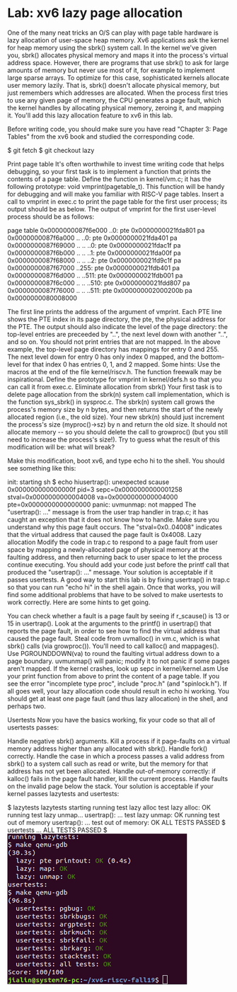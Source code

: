 # Lab: xv6 lazy page allocation
One of the many neat tricks an O/S can play with page table hardware is lazy allocation of user-space heap memory. Xv6 applications ask the kernel for heap memory using the sbrk() system call. In the kernel we've given you, sbrk() allocates physical memory and maps it into the process's virtual address space. However, there are programs that use sbrk() to ask for large amounts of memory but never use most of it, for example to implement large sparse arrays. To optimize for this case, sophisticated kernels allocate user memory lazily. That is, sbrk() doesn't allocate physical memory, but just remembers which addresses are allocated. When the process first tries to use any given page of memory, the CPU generates a page fault, which the kernel handles by allocating physical memory, zeroing it, and mapping it. You'll add this lazy allocation feature to xv6 in this lab.

Before writing code, you should make sure you have read "Chapter 3: Page Tables" from the xv6 book and studied the corresponding code.

$ git fetch
$ git checkout lazy
  
Print page table
It's often worthwhile to invest time writing code that helps debugging, so your first task is to implement a function that prints the contents of a page table. Define the function in kernel/vm.c; it has the following prototype: void vmprint(pagetable_t). This function will be handy for debugging and will make you familiar with RISC-V page tables. Insert a call to vmprint in exec.c to print the page table for the first user process; its output should be as below.
The output of vmprint for the first user-level process should be as follows:

page table 0x0000000087f6e000
 ..0: pte 0x0000000021fda801 pa 0x0000000087f6a000
 .. ..0: pte 0x0000000021fda401 pa 0x0000000087f69000
 .. .. ..0: pte 0x0000000021fdac1f pa 0x0000000087f6b000
 .. .. ..1: pte 0x0000000021fda00f pa 0x0000000087f68000
 .. .. ..2: pte 0x0000000021fd9c1f pa 0x0000000087f67000
 ..255: pte 0x0000000021fdb401 pa 0x0000000087f6d000
 .. ..511: pte 0x0000000021fdb001 pa 0x0000000087f6c000
 .. .. ..510: pte 0x0000000021fdd807 pa 0x0000000087f76000
 .. .. ..511: pte 0x000000002000200b pa 0x0000000080008000
  
The first line prints the address of the argument of vmprint. Each PTE line shows the PTE index in its page directory, the pte, the physical address for the PTE. The output should also indicate the level of the page directory: the top-level entries are preceeded by "..", the next level down with another "..", and so on. You should not print entries that are not mapped. In the above example, the top-level page directory has mappings for entry 0 and 255. The next level down for entry 0 has only index 0 mapped, and the bottom-level for that index 0 has entries 0, 1, and 2 mapped. Some hints:
Use the macros at the end of the file kernel/riscv.h.
The function freewalk may be inspirational.
Define the prototype for vmprint in kernel/defs.h so that you can call it from exec.c.
Eliminate allocation from sbrk()
Your first task is to delete page allocation from the sbrk(n) system call implementation, which is the function sys_sbrk() in sysproc.c. The sbrk(n) system call grows the process's memory size by n bytes, and then returns the start of the newly allocated region (i.e., the old size). Your new sbrk(n) should just increment the process's size (myproc()->sz) by n and return the old size. It should not allocate memory -- so you should delete the call to growproc() (but you still need to increase the process's size!).
Try to guess what the result of this modification will be: what will break?

Make this modification, boot xv6, and type echo hi to the shell. You should see something like this:

init: starting sh
$ echo hiusertrap(): unexpected scause 0x000000000000000f pid=3
            sepc=0x0000000000001258 stval=0x0000000000004008
va=0x0000000000004000 pte=0x0000000000000000
panic: uvmunmap: not mapped
The "usertrap(): ..." message is from the user trap handler in trap.c; it has caught an exception that it does not know how to handle. Make sure you understand why this page fault occurs. The "stval=0x0..04008" indicates that the virtual address that caused the page fault is 0x4008.
Lazy allocation
Modify the code in trap.c to respond to a page fault from user space by mapping a newly-allocated page of physical memory at the faulting address, and then returning back to user space to let the process continue executing. You should add your code just before the printf call that produced the "usertrap(): ..." message. Your solution is acceptable if it passes usertests.
A good way to start this lab is by fixing usertrap() in trap.c so that you can run "echo hi" in the shell again. Once that works, you will find some additional problems that have to be solved to make usertests to work correctly. Here are some hints to get going.

You can check whether a fault is a page fault by seeing if r_scause() is 13 or 15 in usertrap().
Look at the arguments to the printf() in usertrap() that reports the page fault, in order to see how to find the virtual address that caused the page fault.
Steal code from uvmalloc() in vm.c, which is what sbrk() calls (via growproc()). You'll need to call kalloc() and mappages().
Use PGROUNDDOWN(va) to round the faulting virtual address down to a page boundary.
uvmunmap() will panic; modify it to not panic if some pages aren't mapped.
If the kernel crashes, look up sepc in kernel/kernel.asm
Use your print function from above to print the content of a page table.
If you see the error "incomplete type proc", include "proc.h" (and "spinlock.h").
If all goes well, your lazy allocation code should result in echo hi working. You should get at least one page fault (and thus lazy allocation) in the shell, and perhaps two.

Usertests
Now you have the basics working, fix your code so that all of usertests passes:

Handle negative sbrk() arguments.
Kill a process if it page-faults on a virtual memory address higher than any allocated with sbrk().
Handle fork() correctly.
Handle the case in which a process passes a valid address from sbrk() to a system call such as read or write, but the memory for that address has not yet been allocated.
Handle out-of-memory correctly: if kalloc() fails in the page fault handler, kill the current process.
Handle faults on the invalid page below the stack.
Your solution is acceptable if your kernel passes lazytests and usertests:

$  lazytests
lazytests starting
running test lazy alloc
test lazy alloc: OK
running test lazy unmap...
usertrap(): ...
test lazy unmap: OK
running test out of memory
usertrap(): ...
test out of memory: OK
ALL TESTS PASSED
$ usertests
...
ALL TESTS PASSED
$
![Test Image 1](result.png)
